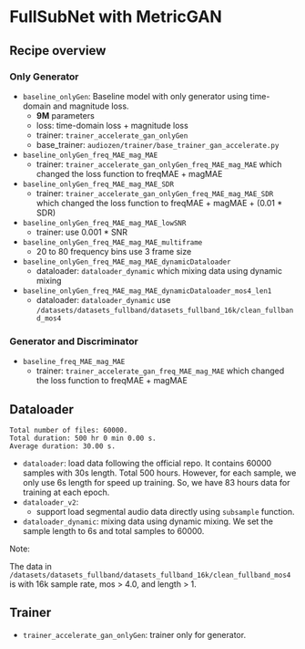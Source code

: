 # FullSubNet with MetricGAN

## Recipe overview

### Only Generator

- `baseline_onlyGen`: Baseline model with only generator using time-domain and magnitude loss.
  - **9M** parameters
  - loss: time-domain loss + magnitude loss
  - trainer: `trainer_accelerate_gan_onlyGen`
  - base_trainer: `audiozen/trainer/base_trainer_gan_accelerate.py`
- `baseline_onlyGen_freq_MAE_mag_MAE`
  - trainer: `trainer_accelerate_gan_onlyGen_freq_MAE_mag_MAE` which changed the loss function to freqMAE + magMAE
- `baseline_onlyGen_freq_MAE_mag_MAE_SDR`
  - trainer: `trainer_accelerate_gan_onlyGen_freq_MAE_mag_MAE_SDR` which changed the loss function to freqMAE + magMAE + (0.01 * SDR)
- `baseline_onlyGen_freq_MAE_mag_MAE_lowSNR`
  - trainer: use 0.001 * SNR
- `baseline_onlyGen_freq_MAE_mag_MAE_multiframe`
  - 20 to 80 frequency bins use 3 frame size
- `baseline_onlyGen_freq_MAE_mag_MAE_dynamicDataloader`
  - dataloader: `dataloader_dynamic` which mixing data using dynamic mixing
- `baseline_onlyGen_freq_MAE_mag_MAE_dynamicDataloader_mos4_len1`
  - dataloader: `dataloader_dynamic` use `/datasets/datasets_fullband/datasets_fullband_16k/clean_fullband_mos4`


### Generator and Discriminator

- `baseline_freq_MAE_mag_MAE`
  - trainer: `trainer_accelerate_gan_freq_MAE_mag_MAE` which changed the loss function to freqMAE + magMAE


## Dataloader

```shell
Total number of files: 60000.
Total duration: 500 hr 0 min 0.00 s.
Average duration: 30.00 s.
```

- `dataloader`: load data following the official repo. It contains 60000 samples with 30s length. Total 500 hours. However, for each sample, we only use 6s length for speed up training. So, we have 83 hours data for training at each epoch.
- `dataloader_v2`:
  - support load segmental audio data directly using `subsample` function.
- `dataloader_dynamic`: mixing data using dynamic mixing. We set the sample length to 6s and total samples to 60000.

Note:

The data in `/datasets/datasets_fullband/datasets_fullband_16k/clean_fullband_mos4`
is with 16k sample rate, mos > 4.0, and length > 1.

## Trainer

- `trainer_accelerate_gan_onlyGen`: trainer only for generator.